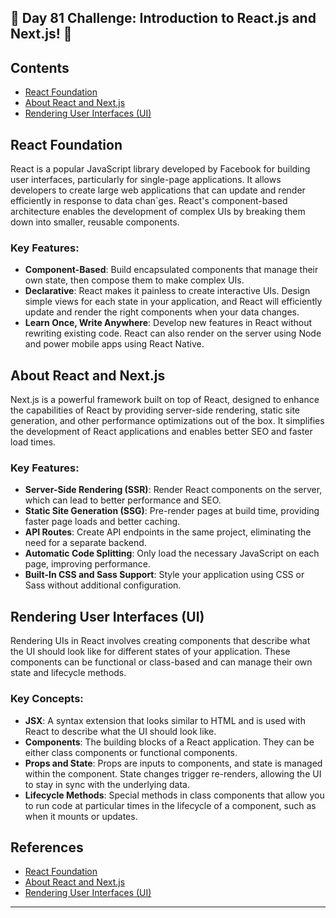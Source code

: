 ## 🚀 Day 81 Challenge: Introduction to React.js and Next.js! 🚀

## Contents
- [React Foundation](#react-foundation)
- [About React and Next.js](#about-react-and-nextjs)
- [Rendering User Interfaces (UI)](#rendering-user-interfaces-ui)


## React Foundation

React is a popular JavaScript library developed by Facebook for building user interfaces, particularly for single-page applications. It allows developers to create large web applications that can update and render efficiently in response to data chan`ges. React's component-based architecture enables the development of complex UIs by breaking them down into smaller, reusable components.

### Key Features:
- **Component-Based**: Build encapsulated components that manage their own state, then compose them to make complex UIs.
- **Declarative**: React makes it painless to create interactive UIs. Design simple views for each state in your application, and React will efficiently update and render the right components when your data changes.
- **Learn Once, Write Anywhere**: Develop new features in React without rewriting existing code. React can also render on the server using Node and power mobile apps using React Native.


## About React and Next.js

Next.js is a powerful framework built on top of React, designed to enhance the capabilities of React by providing server-side rendering, static site generation, and other performance optimizations out of the box. It simplifies the development of React applications and enables better SEO and faster load times.

### Key Features:
- **Server-Side Rendering (SSR)**: Render React components on the server, which can lead to better performance and SEO.
- **Static Site Generation (SSG)**: Pre-render pages at build time, providing faster page loads and better caching.
- **API Routes**: Create API endpoints in the same project, eliminating the need for a separate backend.
- **Automatic Code Splitting**: Only load the necessary JavaScript on each page, improving performance.
- **Built-In CSS and Sass Support**: Style your application using CSS or Sass without additional configuration.


## Rendering User Interfaces (UI)

Rendering UIs in React involves creating components that describe what the UI should look like for different states of your application. These components can be functional or class-based and can manage their own state and lifecycle methods.

### Key Concepts:
- **JSX**: A syntax extension that looks similar to HTML and is used with React to describe what the UI should look like.
- **Components**: The building blocks of a React application. They can be either class components or functional components.
- **Props and State**: Props are inputs to components, and state is managed within the component. State changes trigger re-renders, allowing the UI to stay in sync with the underlying data.
- **Lifecycle Methods**: Special methods in class components that allow you to run code at particular times in the lifecycle of a component, such as when it mounts or updates.

## References
- [React Foundation](https://nextjs.org/learn/react-foundations)
- [About React and Next.js](https://nextjs.org/learn/react-foundations/what-is-react-and-nextjs)
- [Rendering User Interfaces (UI)](https://nextjs.org/learn/react-foundations/rendering-ui)

---
